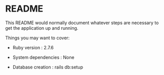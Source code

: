 # README

This README would normally document whatever steps are necessary to get the
application up and running.

Things you may want to cover:

* Ruby version : 2.7.6

* System dependencies : None

* Database creation : rails db:setup
